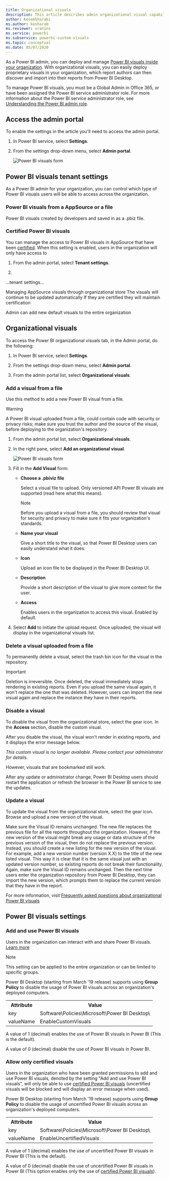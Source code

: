 ```yaml
---
title: Organizational visuals
description: This article describes admin organizational visual capabilities.
author: KesemSharabi
ms.author: kesharab
ms.reviewer: sranins
ms.service: powerbi
ms.subservice: powerbi-custom-visuals
ms.topic: conceptual
ms.date: 05/07/2020
---
```


As a Power BI admin, you can deploy and manage [Power BI visuals inside your organization](power-bi-custom-visuals-organization.md). With organizational visuals, you can easily deploy proprietary visuals in your organization, which report authors can then discover and import into their reports from Power BI Desktop.

To manage Power BI visuals, you must be a Global Admin in Office 365, or have been assigned the Power BI service administrator role. For more information about the Power BI service administrator role, see [Understanding the Power BI admin role](../../service-admin-role.md).

## Access the admin portal

To enable the settings in the article you'll need to access the admin portal.

1. In Power BI service, select **Settings**.

2. From the settings drop-down menu, select **Admin portal**.

    ![Power BI visuals form](media/organizational-visuals/admin-portal.png)

## Power BI visuals tenant settings

As a Power BI admin for your organization, you can control which type of Power BI visuals users will be able to access across the organization.

### Power BI visuals from a AppSource or a file

Power BI visuals created by developers and saved in as a .pbiz file.

### Certified Power BI visuals

You can manage the access to Power BI visuals in AppSource that have been [certified](power-bi-custom-visuals-certified.md). When this setting is enabled, users in the organization will only have access to 

1. From the admin portal, select **Tenant settings**.

2. 

...tenant settings...

Managing AppSource visuals through organizational store
The visuals will continue to be updated automatically
If they are certified they will maintain certification

Admin can add new default visuals to the entire organization



## Organizational visuals

To access the Power BI organizational visuals tab, in the Admin portal, do the following:

1. In Power BI service, select **Settings**.

2. From the settings drop-down menu, select **Admin portal**.

3. From the admin portal list, select **Organizational visuals**.

### Add a visual from a file

Use this method to add a new Power BI visual from a file.

> [!WARNING]
> A Power BI visual uploaded from a file, could contain code with security or privacy risks; make sure you trust the author and the source of the visual, before deploying to the organization's repository.

1. From the admin portal list, select **Organizational visuals**.

2. In the right pane, select **Add an organizational visual**.

    ![Power BI visuals form](media/organizational-visuals/power-bi-custom-visuals-organizational-admin-02.png)

3. Fill in the **Add Visual** form:

    * **Choose a .pbiviz file**
    
         Select a visual file to upload. Only versioned API Power BI visuals are supported (read here what this means).
    
        >[!NOTE]
        >Before you upload a visual from a file, you should review that visual for security and privacy to make sure it fits your organization's standards.

    * **Name your visual**
    
        Give a short title to the visual, so that Power BI Desktop users can easily understand what it does.

    * **Icon**

        Upload an icon file to be displayed in the Power BI Desktop UI.

    * **Description**
    
        Provide a short description of the visual to give more context for the user.

    * **Access**

        Enables users in the organization to access this visual. Enabled by default.

4. Select **Add** to initiate the upload request. Once uploaded, the visual will display in the organizational visuals list.

### Delete a visual uploaded from a file

To permanently delete a visual, select the trash bin icon for the visual in the repository.

> [!IMPORTANT]
> Deletion is irreversible. Once deleted, the visual immediately stops rendering in existing reports. Even if you upload the same visual again, it won't replace the one that was deleted. However, users can import the new visual again and replace the instance they have in their reports.

### Disable a visual

To disable the visual from the organizational store, select the gear icon. In the **Access** section, disable the custom visual.

After you disable the visual, the visual won't render in existing reports, and it displays the error message below.

*This custom visual is no longer available. Please contact your administrator for details.*

However, visuals that are bookmarked still work.

After any update or administrator change, Power BI Desktop users should restart the application or refresh the browser in the Power BI service to see the updates.

### Update a visual

To update the visual from the organizational store, select the gear icon. Browse and upload a new version of the visual.

Make sure the Visual ID remains unchanged. The new file replaces the previous file for all the reports throughout the organization. However, if the new version of the visual might break any usage or data structure of the previous version of the visual, then do not replace the previous version. Instead, you should create a new listing for the new version of the visual. For example, add a new version number (version X.X) to the title of the new listed visual. This way it is clear that it is the same visual just with an updated version number, so existing reports do not break their functionality. Again, make sure the Visual ID remains unchanged. Then the next time users enter the organization repository from Power BI Desktop, they can import the new version, which prompts them to replace the current version that they have in the report.

For more information, visit [Frequently asked questions about organizational Power BI visuals](developer/visuals/power-bi-custom-visuals-faq.md#organizational-power-bi-visuals)

## Power BI visuals settings

### Add and use Power BI visuals

Users in the organization can interact with and share Power BI visuals. [Learn more](developer/visuals/power-bi-custom-visuals.md)

> [!NOTE]
> This setting can be applied to the entire organization or can be limited to specific groups.

Power BI Desktop (starting from March '19 release) supports using **Group Policy** to disable the usage of Power BI visuals across an organization's deployed computers.

<table>
<tr><th>Attribute</th><th>Value</th>
</tr>
<td>key</td>
    <td>Software\Policies\Microsoft\Power BI Desktop\</td>
<tr>
<td>valueName</td>
<td>EnableCustomVisuals</td>
</tr>
</table>

A value of 1 (decimal) enables the use of Power BI visuals in Power BI (This is the default).

A value of 0 (decimal) disable the use of Power BI visuals in Power BI.

### Allow only certified visuals

Users in the organization who have been granted permissions to add and use Power BI visuals, denoted by the setting "Add and use Power BI visuals", will only be able to use [certified Power BI visuals](https://go.microsoft.com/fwlink/?linkid=2002010) (uncertified visuals will be blocked and will display an error message when used). 


Power BI Desktop (starting from March '19 release) supports using **Group Policy** to disable the usage of uncertified Power BI visuals across an organization's deployed computers.

<table>
<tr><th>Attribute</th><th>Value</th>
</tr>
<td>key</td>
    <td>Software\Policies\Microsoft\Power BI Desktop\</td>
<tr>
<td>valueName</td>
<td>EnableUncertifiedVisuals</td>
</tr>
</table>

A value of 1 (decimal) enables the use of uncertified Power BI visuals in Power BI (This is the default).

A value of 0 (decimal) disable the use of uncertified Power BI visuals in Power BI (This option enables only the use of [certified Power BI visuals](https://go.microsoft.com/fwlink/?linkid=2002010)).